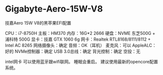 # Gigabyte-Aero-15W-V8
技嘉Aero 15W V8的黑苹果EFI配置

CPU：i7-8750H
主板：HM370
内存：16G*2 2666
硬盘：NVME 东芝500G + 浦科特 500G
显卡：技嘉 GTX 1060 6g
网卡：Realtek RTL8168/8111/8112 + Intel AC 8265
网络摄像头：确定
音频：OK（耳机）
麦克风：可以
AppleALC：好的
NVMe控制器：确定
USB 3.0总线：确定
背光控制：确定
空投：无

intel网卡 可以使用蓝牙跟wifi联网。
睡眠会重启。
建议使用最新的opencore配置系统。